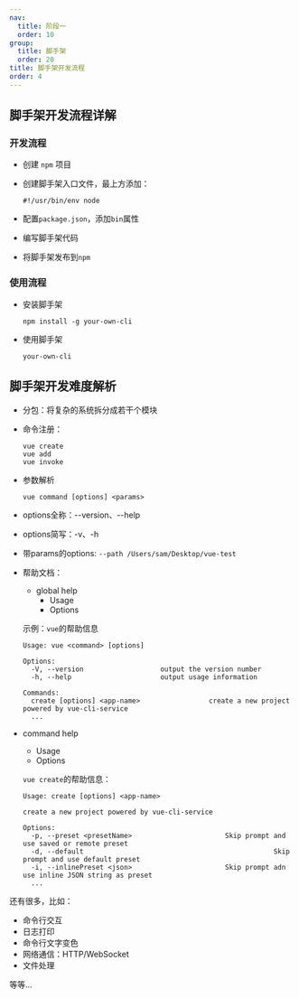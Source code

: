 ```yaml
---
nav:
  title: 阶段一
  order: 10
group:
  title: 脚手架
  order: 20
title: 脚手架开发流程
order: 4
---
```


## 脚手架开发流程详解

### 开发流程

- 创建 `npm` 项目

- 创建脚手架入口文件，最上方添加：

  ```shell
  #!/usr/bin/env node
  ```

- 配置`package.json`，添加`bin`属性
- 编写脚手架代码
- 将脚手架发布到`npm`

### 使用流程

- 安装脚手架

  ```shell
  npm install -g your-own-cli
  ```

- 使用脚手架

  ```shell
  your-own-cli
  ```

## 脚手架开发难度解析

- 分包：将复杂的系统拆分成若干个模块

- 命令注册：

  ```shell
  vue create
  vue add
  vue invoke
  ```

- 参数解析

  ```shell
  vue command [options] <params>
  ```

- options全称：--version、--help

- options简写：-v、-h

- 带params的options: `--path /Users/sam/Desktop/vue-test`

- 帮助文档：

  - global help
    - Usage
    - Options

  示例：`vue`的帮助信息

  ```
  Usage: vue <command> [options]
  
  Options:
  	-V, --version					output the version number
  	-h, --help						output usage information
  	
  Commands:
  	create [options] <app-name>					create a new project powered by vue-cli-service
  	...
  ```

- command help

  - Usage
  - Options

  `vue create`的帮助信息：

  ```
  Usage: create [options] <app-name>
  
  create a new project powered by vue-cli-service
  
  Options:
  	-p, --preset <presetName>						Skip prompt and use saved or remote preset
  	-d, --default												Skip prompt and use default preset
  	-i, --inlinePreset <json>						Skip prompt adn use inline JSON string as preset
  	...
  ```

还有很多，比如：

- 命令行交互
- 日志打印
- 命令行文字变色
- 网络通信：HTTP/WebSocket
- 文件处理

等等...

